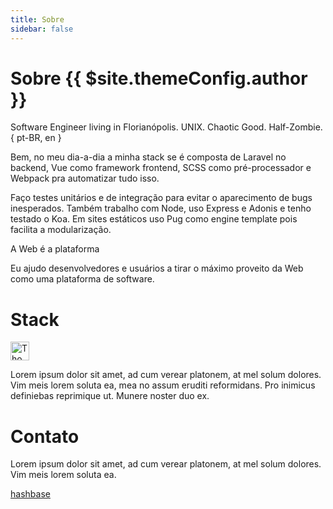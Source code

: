 ```yaml
---
title: Sobre
sidebar: false
---
```

# Sobre {{ $site.themeConfig.author }}

Software Engineer living in Florianópolis. UNIX. Chaotic Good. Half-Zombie. { pt-BR, en }

Bem, no meu dia-a-dia a minha stack se é composta de Laravel no backend, Vue como
framework frontend, SCSS como pré-processador e Webpack pra automatizar tudo
isso.

Faço testes unitários e de integração para evitar o aparecimento de bugs
inesperados. Também trabalho com Node, uso Express e Adonis e tenho testado o Koa. Em
sites estáticos uso Pug como engine template pois facilita a modularização.

A Web é a plataforma

Eu ajudo desenvolvedores e usuários a tirar o máximo proveito da Web como uma plataforma de software.

# Stack

<a href="https://dev.to/thomasgroch" target="_blank">
  <img src="https://d2fltix0v2e0sb.cloudfront.net/dev-badge.svg" alt="Thomas Letsch Groch's DEV Profile" height="30" width="30" />
</a>

Lorem ipsum dolor sit amet, ad cum verear platonem, at mel solum dolores. Vim meis lorem soluta ea, mea no assum eruditi reformidans. Pro inimicus definiebas reprimique ut. Munere noster duo ex.

<a frameborder="0" data-theme="light" data-layers="1,3,4,2" data-stack-embed="true" href="https://embed.stackshare.io/stacks/embed/71541d84fcf5cef49065bf43c33845"/></a><script async src="https://cdn1.stackshare.io/javascripts/client-code.js" charset="utf-8"></script>

# Contato

<Contato/>

Lorem ipsum dolor sit amet, ad cum verear platonem, at mel solum dolores. Vim meis lorem soluta ea.

[hashbase](dat://thomasgroch.hashbase.io/contato.html)